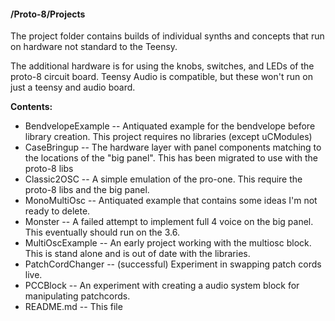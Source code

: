 #### /Proto-8/Projects
The project folder contains builds of individual synths and concepts that run on hardware not standard to the Teensy.

The additional hardware is for using the knobs, switches, and LEDs of the proto-8 circuit board.  Teensy Audio is compatible,
but these won't run on just a teensy and audio board.

**Contents:**

* BendvelopeExample -- Antiquated example for the bendvelope before library creation.  This project requires no libraries (except uCModules)
* CaseBringup -- The hardware layer with panel components matching to the locations of the "big panel".  This has been migrated to use with the proto-8 libs
* Classic2OSC -- A simple emulation of the pro-one.  This require the proto-8 libs and the big panel.
* MonoMultiOsc -- Antiquated example that contains some ideas I'm not ready to delete.
* Monster -- A failed attempt to implement full 4 voice on the big panel.  This eventually should run on the 3.6.
* MultiOscExample -- An early project working with the multiosc block.  This is stand alone and is out of date with the libraries.
* PatchCordChanger -- (successful) Experiment in swapping patch cords live.
* PCCBlock -- An experiment with creating a audio system block for manipulating patchcords.
* README.md -- This file